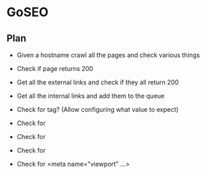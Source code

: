 # GoSEO




## Plan

* Given a hostname crawl all the pages and check various things

* Check if page returns 200
* Get all the external links and check if they all return 200
* Get all the internal links and add them to the queue
* Check for <html lang=""> tag? (Allow configuring what value to expect)
* Check for <link rel="canonical" href="..." />
* Check for <title></title>
* Check for <meta name="description" content="">
* Check for <meta name="viewport" ...>